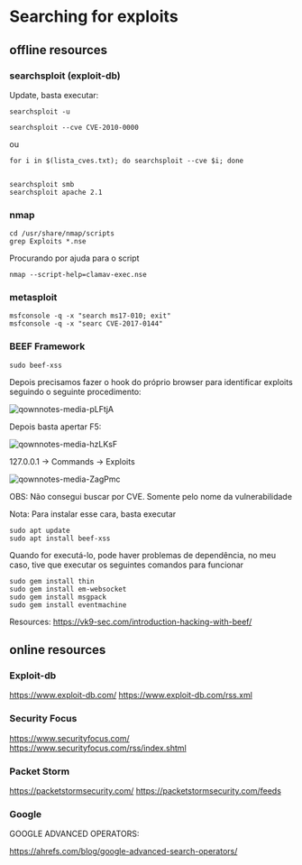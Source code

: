 Searching for exploits
========================

## offline resources

### searchsploit (exploit-db)

Update, basta executar:
    
    searchsploit -u

    searchsploit --cve CVE-2010-0000
    
ou 

    for i in $(lista_cves.txt); do searchsploit --cve $i; done


    searchsploit smb
    searchsploit apache 2.1


### nmap

    cd /usr/share/nmap/scripts
    grep Exploits *.nse


Procurando por ajuda para o script

    nmap --script-help=clamav-exec.nse

### metasploit

    msfconsole -q -x "search ms17-010; exit"
    msfconsole -q -x "searc CVE-2017-0144"
    

### BEEF Framework

    sudo beef-xss

Depois precisamos fazer o hook do próprio browser para identificar exploits seguindo o seguinte procedimento:

![qownnotes-media-pLFtjA](media/qownnotes-media-pLFtjA.png)

Depois basta apertar F5:

![qownnotes-media-hzLKsF](media/qownnotes-media-hzLKsF.png)

127.0.0.1 -> Commands -> Exploits

![qownnotes-media-ZagPmc](media/qownnotes-media-ZagPmc.png)

OBS: Não consegui buscar por CVE. Somente pelo nome da vulnerabilidade


Nota: Para instalar esse cara, basta executar 

    sudo apt update
    sudo apt install beef-xss
Quando for executá-lo, pode haver problemas de dependência, no meu caso, tive que executar os seguintes comandos para funcionar
    
    sudo gem install thin
    sudo gem install em-websocket
    sudo gem install msgpack
    sudo gem install eventmachine


Resources: https://vk9-sec.com/introduction-hacking-with-beef/


## online resources

### Exploit-db

https://www.exploit-db.com/
https://www.exploit-db.com/rss.xml

### Security Focus

https://www.securityfocus.com/
https://www.securityfocus.com/rss/index.shtml


### Packet Storm

https://packetstormsecurity.com/
https://packetstormsecurity.com/feeds
### Google

GOOGLE ADVANCED OPERATORS:

 https://ahrefs.com/blog/google-advanced-search-operators/

